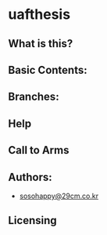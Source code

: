 # uafthesis

## What is this?

## Basic Contents:


## Branches:


## Help


## Call to Arms


## Authors:

* <sosohappy@29cm.co.kr>

## Licensing

